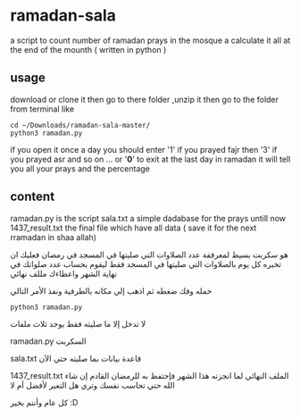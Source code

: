 # ramadan-sala

a script to count number of ramadan prays in the mosque a calculate it all at the end of the mounth ( written in python )

## usage

download or clone it then go to there folder ,unzip it then go to the folder from terminal like

    cd ~/Downloads/ramadan-sala-master/
    python3 ramadan.py


if you open it once a day  you should enter  '1' if you prayed fajr  then '3' if you prayed asr and so on ... or '**0**' to exit 
at the last day in ramadan it will tell you all your prays and the percentage

## content

ramadan.py is the script
sala.txt a simple dadabase for the prays untill now
1437_result.txt the final file which have all data ( save it for the next rramadan in shaa allah)


هو سكربت بسيط لمعرففة عدد الصلاوات التي صليتها في المسجد في رمضان فعليك ان تخبره كل يوم بالصلاوات التي صليتها في المسجد فقط 
ليقوم بحساب عدد صلواتك في نهاية الشهر واعطاءك مللف نهائي

حمله وفك ضغطه ثم اذهب إلي مكانه بالطرفية  ونفذ الأمر التالي

    python3 ramadan.py

لا تدخل إلا ما صليته فقط 
يوجد ثلاث ملفات 

ramadan.py السكربت

sala.txt قاعدة بيانات بما صليته حتي الآن

1437_result.txt الملف النهائي لما انجزته هذا الشهر فإحتفظ به للرمضان القادم إن شاء الله حتي تحاسب نفسك وتري هل التغير لأفضل أم لا 


كل عام وأنتم بخير :D
